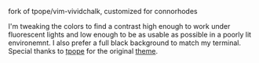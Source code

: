 fork of tpope/vim-vividchalk, customized for connorhodes 


I'm tweaking the colors to find a contrast high enough to work under fluorescent lights and low enough to be as usable as possible in a poorly lit environemnt. I also prefer a full black background to match my terminal. Special thanks to [tpope](https://github.com/tpope) for the original [theme](https://github.com/tpope/vim-vividchalk).
